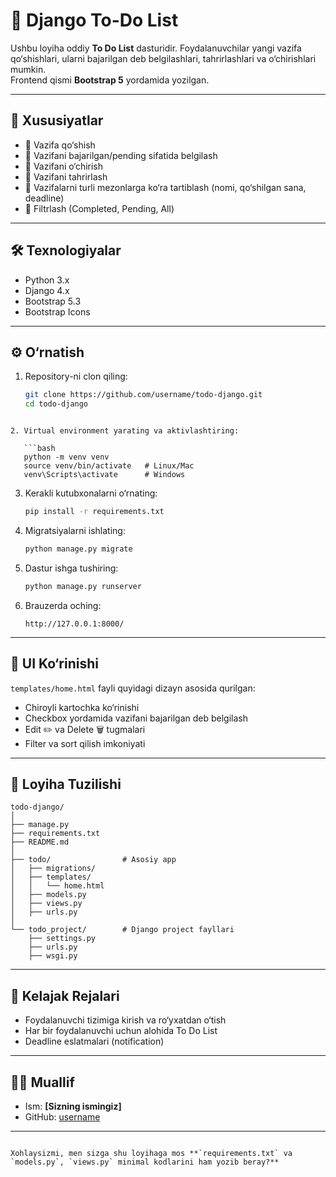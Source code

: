 # 📝 Django To-Do List

Ushbu loyiha oddiy **To Do List** dasturidir. Foydalanuvchilar yangi vazifa qo‘shishlari, ularni bajarilgan deb belgilashlari, tahrirlashlari va o‘chirishlari mumkin.  
Frontend qismi **Bootstrap 5** yordamida yozilgan.

---

## 🚀 Xususiyatlar
- 🔹 Vazifa qo‘shish  
- 🔹 Vazifani bajarilgan/pending sifatida belgilash  
- 🔹 Vazifani o‘chirish  
- 🔹 Vazifani tahrirlash  
- 🔹 Vazifalarni turli mezonlarga ko‘ra tartiblash (nomi, qo‘shilgan sana, deadline)  
- 🔹 Filtrlash (Completed, Pending, All)  

---

## 🛠 Texnologiyalar
- Python 3.x  
- Django 4.x  
- Bootstrap 5.3  
- Bootstrap Icons  

---

## ⚙️ O‘rnatish
1. Repository-ni clon qiling:
   ```bash
   git clone https://github.com/username/todo-django.git
   cd todo-django
```

2. Virtual environment yarating va aktivlashtiring:

   ```bash
   python -m venv venv
   source venv/bin/activate   # Linux/Mac
   venv\Scripts\activate      # Windows
   ```

3. Kerakli kutubxonalarni o‘rnating:

   ```bash
   pip install -r requirements.txt
   ```

4. Migratsiyalarni ishlating:

   ```bash
   python manage.py migrate
   ```

5. Dastur ishga tushiring:

   ```bash
   python manage.py runserver
   ```

6. Brauzerda oching:

   ```
   http://127.0.0.1:8000/
   ```

---

## 📸 UI Ko‘rinishi

`templates/home.html` fayli quyidagi dizayn asosida qurilgan:

* Chiroyli kartochka ko‘rinishi
* Checkbox yordamida vazifani bajarilgan deb belgilash
* Edit ✏️ va Delete 🗑 tugmalari
* Filter va sort qilish imkoniyati

---

## 📂 Loyiha Tuzilishi

```
todo-django/
│
├── manage.py
├── requirements.txt
├── README.md
│
├── todo/                # Asosiy app
│   ├── migrations/
│   ├── templates/
│   │   └── home.html
│   ├── models.py
│   ├── views.py
│   ├── urls.py
│
└── todo_project/        # Django project fayllari
    ├── settings.py
    ├── urls.py
    ├── wsgi.py
```

---

## 🔮 Kelajak Rejalari

* Foydalanuvchi tizimiga kirish va ro‘yxatdan o‘tish
* Har bir foydalanuvchi uchun alohida To Do List
* Deadline eslatmalari (notification)

---

## 👨‍💻 Muallif

* Ism: **\[Sizning ismingiz]**
* GitHub: [username](https://github.com/username)

---

```

Xohlaysizmi, men sizga shu loyihaga mos **`requirements.txt` va `models.py`, `views.py` minimal kodlarini ham yozib beray?**

